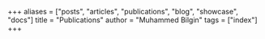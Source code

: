 +++
aliases = ["posts", "articles", "publications", "blog", "showcase", "docs"]
title = "Publications"
author = "Muhammed Bilgin"
tags = ["index"]
+++
